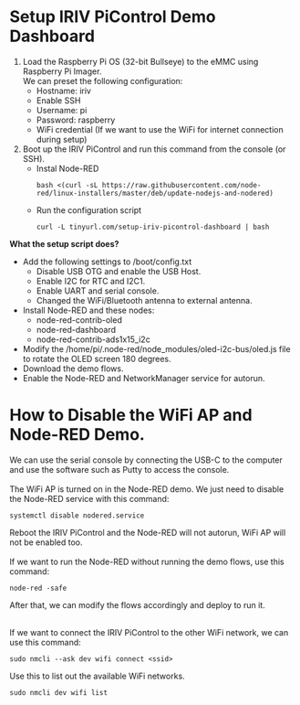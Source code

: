 # Setup IRIV PiControl Demo Dashboard
1. Load the Raspberry Pi OS (32-bit Bullseye) to the eMMC using Raspberry Pi Imager.<br>
   We can preset the following configuration:
    - Hostname: iriv
    - Enable SSH
    - Username: pi
    - Password: raspberry
    - WiFi credential (If we want to use the WiFi for internet connection during setup)
2. Boot up the IRIV PiControl and run this command from the console (or SSH).
   - Instal Node-RED
     ```
     bash <(curl -sL https://raw.githubusercontent.com/node-red/linux-installers/master/deb/update-nodejs-and-nodered)
     ```
   - Run the configuration script
     ```
     curl -L tinyurl.com/setup-iriv-picontrol-dashboard | bash
     ```
**What the setup script does?**
- Add the following settings to /boot/config.txt
  - Disable USB OTG and enable the USB Host.
  - Enable I2C for RTC and I2C1.
  - Enable UART and serial console.
  - Changed the WiFi/Bluetooth antenna to external antenna.
- Install Node-RED and these nodes:
  - node-red-contrib-oled
  - node-red-dashboard
  - node-red-contrib-ads1x15_i2c
- Modify the /home/pi/.node-red/node_modules/oled-i2c-bus/oled.js file to rotate the OLED screen 180 degrees.
- Download the demo flows.
- Enable the Node-RED and NetworkManager service for autorun.

# How to Disable the WiFi AP and Node-RED Demo.
We can use the serial console by connecting the USB-C to the computer and use the software such as Putty to access the console.
<br><br>
The WiFi AP is turned on in the Node-RED demo. We just need to disable the Node-RED service with this command:
```
systemctl disable nodered.service
```
Reboot the IRIV PiControl and the Node-RED will not autorun, WiFi AP will not be enabled too.<br><br>
If we want to run the Node-RED without running the demo flows, use this command:
```
node-red -safe
```
After that, we can modify the flows accordingly and deploy to run it.<br><br>

If we want to connect the IRIV PiControl to the other WiFi network, we can use this command:
```
sudo nmcli --ask dev wifi connect <ssid>
```
Use this to list out the available WiFi networks.
```
sudo nmcli dev wifi list
```
